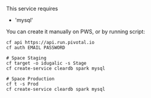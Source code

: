 
This service requires 

- 'mysql'

You can create it manually on PWS, or by running script:

```
cf api https://api.run.pivotal.io
cf auth EMAIL PASSWORD

# Space Staging
cf target -o idugalic -s Stage
cf create-service cleardb spark mysql

# Space Production
cf t -s Prod
cf create-service cleardb spark mysql


```